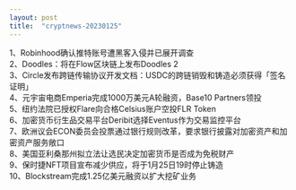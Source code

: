 ```yaml
---
layout: post
title:  "cryptnews-20230125"
---
```

1、Robinhood确认推特账号遭黑客入侵并已展开调查  
2、Doodles：将在Flow区块链上发布Doodles 2  
3、Circle发布跨链传输协议开发文档：USDC的跨链销毁和铸造必须获得「签名证明」  
4、元宇宙电商Emperia完成1000万美元A轮融资，Base10 Partners领投  
5、纽约法院已授权Flare向合格Celsius账户空投FLR Token  
6、加密货币衍生品交易平台Deribit选择Eventus作为交易监控平台  
7、欧洲议会ECON委员会投票通过银行规则改革，要求银行披露对加密资产和加密资产服务敞口  
8、美国亚利桑那州拟立法让选民决定加密货币是否成为免税财产  
9、保时捷NFT项目宣布减少供应，将于1月25日19时停止铸造  
10、Blockstream完成1.25亿美元融资以扩大挖矿业务  
